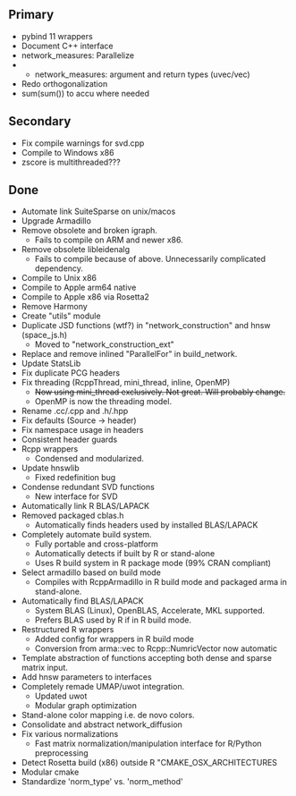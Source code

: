 ## Primary
* pybind 11 wrappers
* Document C++ interface
* network_measures: Parallelize
* * network_measures: argument and return types (uvec/vec)
* Redo orthogonalization
* sum(sum()) to accu where needed

## Secondary
* Fix compile warnings for svd.cpp
* Compile to Windows x86
* zscore is multithreaded???

## Done
* Automate link SuiteSparse on unix/macos
* Upgrade Armadillo
* Remove obsolete and broken igraph.
  * Fails to compile on ARM and newer x86.
* Remove obsolete libleidenalg
  * Fails to compile because of above. Unnecessarily complicated dependency.
* Compile to Unix x86
* Compile to Apple arm64 native
* Compile to Apple x86 via Rosetta2
* Remove Harmony
* Create "utils" module
* Duplicate JSD functions (wtf?) in "network_construction" and hnsw (space_js.h)
    * Moved to "network_construction_ext"
* Replace and remove inlined "ParallelFor" in build_network.
* Update StatsLib
* Fix duplicate PCG headers
* Fix threading (RcppThread, mini_thread, inline, OpenMP)
  * <s>Now using mini_thread exclusively. Not great. Will probably change.</s>
  * OpenMP is now the threading model.
* Rename .cc/.cpp and .h/.hpp
* Fix defaults (Source -> header)
* Fix namespace usage in headers
* Consistent header guards
* Rcpp wrappers
  * Condensed and modularized.
* Update hnswlib
  * Fixed redefinition bug
* Condense redundant SVD functions
  * New interface for SVD
* Automatically link R BLAS/LAPACK
* Removed packaged cblas.h
  * Automatically finds headers used by installed BLAS/LAPACK
* Completely automate build system.
  * Fully portable and cross-platform
  * Automatically detects if built by R or stand-alone
  * Uses R build system in R package mode (99% CRAN compliant)
* Select armadillo based on build mode
  * Compiles with RcppArmadillo in R build mode and packaged arma in stand-alone.
* Automatically find BLAS/LAPACK
  * System BLAS (Linux), OpenBLAS, Accelerate, MKL supported.
  * Prefers BLAS used by R if in R build mode.
* Restructured R wrappers 
  * Added config for wrappers in R build mode
  * Conversion from arma::vec to Rcpp::NumricVector now automatic
* Template abstraction of functions accepting both dense and sparse matrix input.
* Add hnsw parameters to interfaces
* Completely remade UMAP/uwot integration.
  * Updated uwot
  * Modular graph optimization
* Stand-alone color mapping i.e. de novo colors.
* Consolidate and abstract network_diffusion
* Fix various normalizations 
  * Fast matrix normalization/manipulation interface for R/Python preprocessing
* Detect Rosetta build (x86) outside R "CMAKE_OSX_ARCHITECTURES
* Modular cmake
* Standardize 'norm_type' vs. 'norm_method'